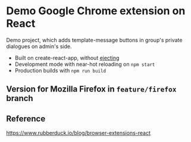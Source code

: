 # Demo Google Chrome extension on React

Demo project, which adds template-message buttons in group's private dialogues on admin's side.

- Built on create-react-app, without [ejecting](https://github.com/facebook/create-react-app/blob/master/packages/react-scripts/template/README.md#npm-run-eject)
- Development mode with near-hot reloading on `npm start`
- Production builds with `npm run build`

## Version for Mozilla Firefox in `feature/firefox` branch

## Reference
https://www.rubberduck.io/blog/browser-extensions-react
